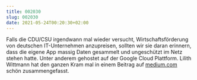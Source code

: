 ```yaml
---
title: 002030
slug: 002030
date: 2021-05-24T00:20:30+02:00
---
```


Falls die CDU/CSU irgendwann mal wieder versucht,  Wirtschaftsförderung von deutschen IT-Unternehmen anzupreisen, sollten wir sie daran erinnern, dass die eigene App massig Daten gesammelt und ungeschützt im Netz stehen hatte. Unter anderem gehostet auf der Google Cloud Plattform. Lilith Wittmann hat den ganzen Kram mal in einem Beitrag auf [medium.com](https://lilithwittmann.medium.com/wenn-die-cdu-ihren-wahlkampf-digitalisiert-a3e9a0398b4d) schön zusammengefasst.




